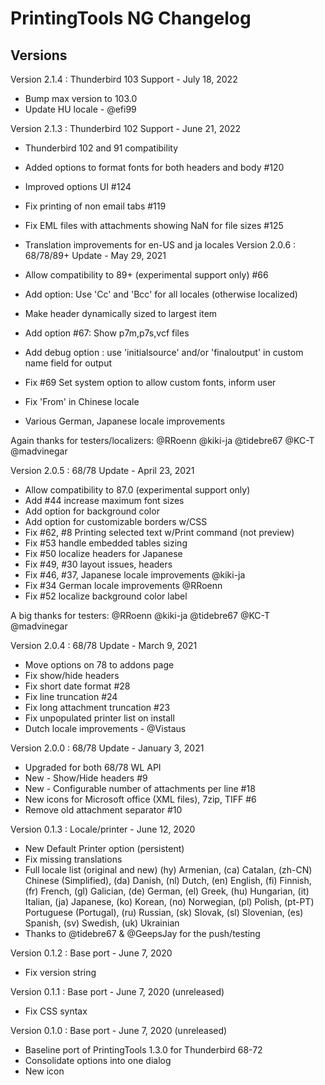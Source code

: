 # PrintingTools NG Changelog

## Versions

Version 2.1.4 : Thunderbird 103 Support - July 18, 2022

- Bump max version to 103.0
- Update HU locale - @efi99

Version 2.1.3 : Thunderbird 102 Support - June 21, 2022

- Thunderbird 102 and 91 compatibility 
- Added options to format fonts for both headers and body #120
- Improved options UI #124
- Fix printing of non email tabs #119
- Fix EML files with attachments showing NaN for file sizes #125
- Translation improvements for en-US and ja locales
Version 2.0.6 : 68/78/89+ Update - May 29, 2021

- Allow compatibility to 89+ (experimental support only) #66
- Add option: Use 'Cc' and 'Bcc' for all locales (otherwise localized)
- Make header dynamically sized to largest item
- Add option #67: Show p7m,p7s,vcf files
- Add debug option : use 'initialsource' and/or 'finaloutput' 
  in custom name field for output
- Fix #69  Set system option to allow custom fonts, inform user
- Fix 'From' in Chinese locale
- Various German, Japanese locale improvements

Again thanks for testers/localizers:
@RRoenn
@kiki-ja
@tidebre67 
@KC-T 
@madvinegar

Version 2.0.5 : 68/78 Update - April 23, 2021

- Allow compatibility to 87.0 (experimental support only)
- Add #44 increase maximum font sizes
- Add option for background color
- Add option for customizable borders w/CSS
- Fix #62, #8 Printing selected text w/Print command (not preview)
- Fix #53 handle embedded tables sizing
- Fix #50 localize headers for Japanese
- Fix #49, #30 layout issues, headers 
- Fix #46, #37, Japanese locale improvements @kiki-ja
- Fix #34 German locale improvements @RRoenn
- Fix #52 localize background color label

A big thanks for testers:
@RRoenn
@kiki-ja
@tidebre67 
@KC-T 
@madvinegar

Version 2.0.4 : 68/78 Update - March 9, 2021

- Move options on 78 to addons page 
- Fix show/hide headers 
- Fix short date format #28
- Fix line truncation #24
- Fix long attachment truncation #23
- Fix unpopulated printer list on install
- Dutch locale improvements - @Vistaus


Version 2.0.0 : 68/78 Update - January 3, 2021

- Upgraded for both 68/78 WL API
- New - Show/Hide headers #9
- New - Configurable number of attachments per line #18
- New icons for Microsoft office (XML files), 7zip, TIFF #6
- Remove old attachment separator #10

Version 0.1.3 : Locale/printer - June 12, 2020

- New Default Printer option (persistent)
- Fix missing translations
- Full locale list (original and new)
  (hy) Armenian, (ca) Catalan, (zh-CN) Chinese (Simplified), 
  (da) Danish, (nl) Dutch, (en) English, (fi) Finnish, 
  (fr) French, (gl) Galician, (de) German, (el) Greek, 
  (hu) Hungarian, (it) Italian, (ja) Japanese, (ko) Korean,
  (no) Norwegian, (pl) Polish, (pt-PT) Portuguese (Portugal), 
  (ru) Russian, (sk) Slovak, (sl) Slovenian, (es) Spanish, 
  (sv) Swedish, (uk) Ukrainian
- Thanks to @tidebre67 & @GeepsJay for the push/testing

Version 0.1.2 : Base port - June 7, 2020

- Fix version string

Version 0.1.1 : Base port - June 7, 2020 (unreleased)

- Fix CSS syntax

Version 0.1.0 : Base port - June 7, 2020 (unreleased)

- Baseline port of PrintingTools 1.3.0 for Thunderbird 68-72
- Consolidate options into one dialog
- New icon
